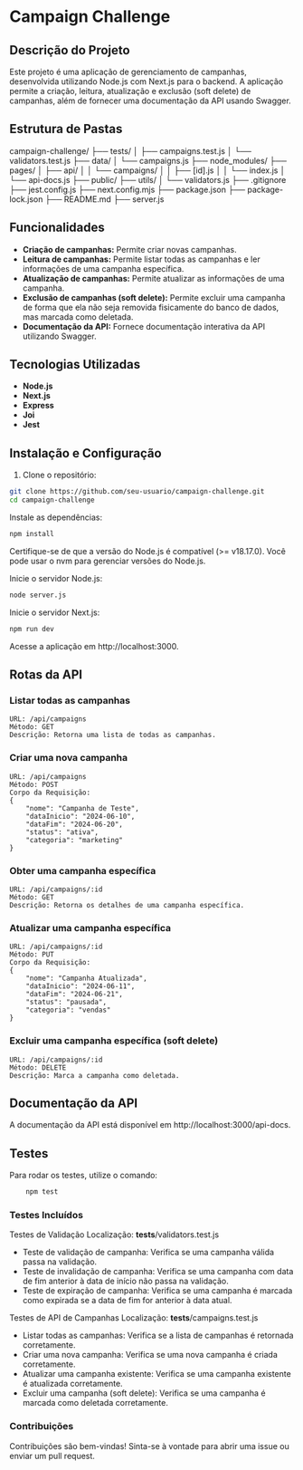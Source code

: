 # Campaign Challenge

## Descrição do Projeto

Este projeto é uma aplicação de gerenciamento de campanhas, desenvolvida utilizando Node.js com Next.js para o backend. A aplicação permite a criação, leitura, atualização e exclusão (soft delete) de campanhas, além de fornecer uma documentação da API usando Swagger.

## Estrutura de Pastas

campaign-challenge/
├── tests/
│ ├── campaigns.test.js
│ └── validators.test.js
├── data/
│ └── campaigns.js
├── node_modules/
├── pages/
│ ├── api/
│ │ └── campaigns/
│ │ ├── [id].js
│ │ └── index.js
│ └── api-docs.js
├── public/
├── utils/
│ └── validators.js
├── .gitignore
├── jest.config.js
├── next.config.mjs
├── package.json
├── package-lock.json
├── README.md
├── server.js


## Funcionalidades

- **Criação de campanhas:** Permite criar novas campanhas.
- **Leitura de campanhas:** Permite listar todas as campanhas e ler informações de uma campanha específica.
- **Atualização de campanhas:** Permite atualizar as informações de uma campanha.
- **Exclusão de campanhas (soft delete):** Permite excluir uma campanha de forma que ela não seja removida fisicamente do banco de dados, mas marcada como deletada.
- **Documentação da API:** Fornece documentação interativa da API utilizando Swagger.

## Tecnologias Utilizadas

- **Node.js**
- **Next.js**
- **Express**
- **Joi**
- **Jest**

## Instalação e Configuração

1. Clone o repositório:

```bash
git clone https://github.com/seu-usuario/campaign-challenge.git
cd campaign-challenge
```
Instale as dependências:
```bash
npm install
```
Certifique-se de que a versão do Node.js é compatível (>= v18.17.0). Você pode usar o nvm para gerenciar versões do Node.js.

Inicie o servidor Node.js:
```bash
node server.js
```
Inicie o servidor Next.js:
```bash
npm run dev
```
Acesse a aplicação em http://localhost:3000.

## Rotas da API
 ### Listar todas as campanhas
    URL: /api/campaigns
    Método: GET
    Descrição: Retorna uma lista de todas as campanhas.

### Criar uma nova campanha
    URL: /api/campaigns
    Método: POST
    Corpo da Requisição:
    {
        "nome": "Campanha de Teste",
        "dataInicio": "2024-06-10",
        "dataFim": "2024-06-20",
        "status": "ativa",
        "categoria": "marketing"
    }

### Obter uma campanha específica
    URL: /api/campaigns/:id
    Método: GET
    Descrição: Retorna os detalhes de uma campanha específica.
### Atualizar uma campanha específica
    URL: /api/campaigns/:id
    Método: PUT
    Corpo da Requisição:
    {
        "nome": "Campanha Atualizada",
        "dataInicio": "2024-06-11",
        "dataFim": "2024-06-21",
        "status": "pausada",
        "categoria": "vendas"
    }
### Excluir uma campanha específica (soft delete)
    URL: /api/campaigns/:id
    Método: DELETE
    Descrição: Marca a campanha como deletada.

## Documentação da API
A documentação da API está disponível em http://localhost:3000/api-docs.

## Testes
Para rodar os testes, utilize o comando:
```bash
    npm test
```
### Testes Incluídos
Testes de Validação
Localização: __tests__/validators.test.js
 - Teste de validação de campanha: Verifica se uma campanha válida passa na validação.
 - Teste de invalidação de campanha: Verifica se uma campanha com data de fim anterior à data de início não passa na validação.
 - Teste de expiração de campanha: Verifica se uma campanha é marcada como expirada se a data de fim for anterior à data atual.

Testes de API de Campanhas
Localização: __tests__/campaigns.test.js
 - Listar todas as campanhas: Verifica se a lista de campanhas é retornada corretamente.
 - Criar uma nova campanha: Verifica se uma nova campanha é criada corretamente.
 - Atualizar uma campanha existente: Verifica se uma campanha existente é atualizada corretamente.
 - Excluir uma campanha (soft delete): Verifica se uma campanha é marcada como deletada corretamente.
### Contribuições
Contribuições são bem-vindas! Sinta-se à vontade para abrir uma issue ou enviar um pull request.